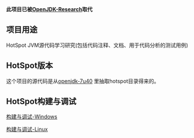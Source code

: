 <strong> 此项目已被[OpenJDK-Research](https://github.com/codefollower/OpenJDK-Research)取代</strong>


## 项目用途

HotSpot JVM源代码学习研究(包括代码注释、文档、用于代码分析的测试用例)


## HotSpot版本

这个项目的源代码是从[openjdk-7u40](http://www.java.net/download/openjdk/jdk7u40/promoted/b43/openjdk-7u40-fcs-src-b43-26_aug_2013.zip)
里抽取hotspot目录得来的。


## HotSpot构建与调试


[构建与调试-Windows](https://github.com/codefollower/HotSpot-Research/blob/master/my-docs/%E6%9E%84%E5%BB%BA%E4%B8%8E%E8%B0%83%E8%AF%95-Windows.md)

[构建与调试-Linux](https://github.com/codefollower/HotSpot-Research/blob/master/my-docs/%E6%9E%84%E5%BB%BA%E4%B8%8E%E8%B0%83%E8%AF%95-Linux.md)

